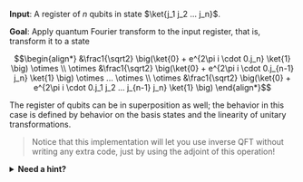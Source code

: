 **Input**:
A register of $n$ qubits in state $\ket{j_1 j_2 ... j_n}$.

**Goal**: 
Apply quantum Fourier transform to the input register, that is, transform it to a state

$$\begin{align*}
&\frac1{\sqrt2} \big(\ket{0} + e^{2\pi i \cdot 0.j_n} \ket{1} \big) \otimes \\
\otimes &\frac1{\sqrt2} \big(\ket{0} + e^{2\pi i \cdot 0.j_{n-1} j_n} \ket{1} \big) \otimes ... \otimes \\
\otimes &\frac1{\sqrt2} \big(\ket{0} + e^{2\pi i \cdot 0.j_1 j_2 ... j_{n-1} j_n} \ket{1} \big)
\end{align*}$$

The register of qubits can be in superposition as well;
the behavior in this case is defined by behavior on the basis states and the linearity of unitary transformations.

> Notice that this implementation will let you use inverse QFT without writing any extra code, just by using the adjoint of this operation!

<details>
  <summary><b>Need a hint?</b></summary>
  
Consider first preparing a state with the states of individual qubits reversed and then transforming it to the goal state.
</details>